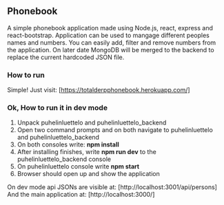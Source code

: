 ## Phonebook
A simple phonebook application made using Node.js, react, express and react-bootstrap. Application can be used to mangage different peoples names and numbers. You can easily add, filter and remove numbers from the application. On later date MongoDB will be merged to the backend to replace the current hardcoded JSON file.

### How to run
Simple! Just visit: [https://totalderpphonebook.herokuapp.com/]

### Ok, How to run it in dev mode
1. Unpack puhelinluettelo and puhelinluettelo_backend
2. Open two command prompts and on both navigate to puhelinluettelo and puhelinluettelo_backend
3. On both consoles write: **npm install**
4. After installing finishes, write **npm run dev** to the puhelinluettelo_backend console
5. On puhelinluettelo console write **npm start**
6. Browser should open up and show the application

On dev mode api JSONs are visible at: [http://localhost:3001/api/persons]
And the main application at: [http://localhost:3000/]
